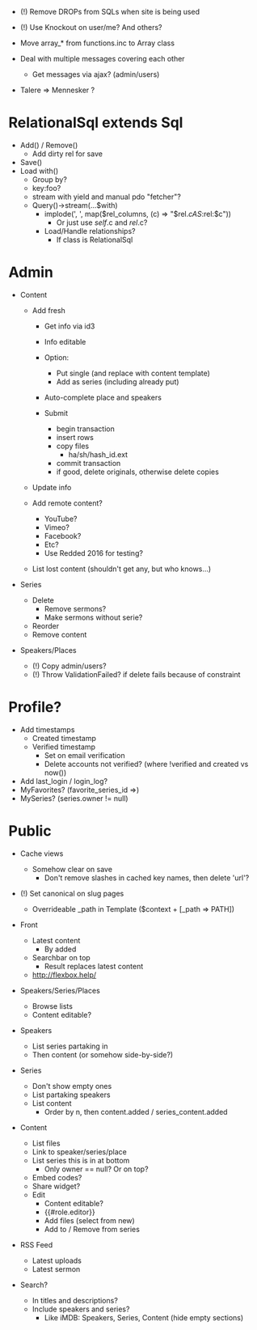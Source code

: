 
- (!) Remove DROPs from SQLs when site is being used
- (!) Use Knockout on user/me? And others?

- Move array_* from functions.inc to Array class

- Deal with multiple messages covering each other
	- Get messages via ajax? (admin/users)

- Talere => Mennesker ?


RelationalSql extends Sql
===

- Add() / Remove()
	- Add dirty rel for save
- Save()
- Load with()
	- Group by?
	- key:foo?
	- stream with yield and manual pdo "fetcher"?
	- Query()->stream(...$with)
		- implode(', ', map($rel_columns, (c) => "$rel.$c AS :$rel:$c"))
			- Or just use $self.$c and $rel.$c?
		- Load/Handle relationships?
			- If class is RelationalSql


Admin
===

- Content
	- Add fresh
		- Get info via id3
		- Info editable
		- Option:
			- Put single (and replace with content template)
			- Add as series (including already put)
		- Auto-complete place and speakers

		- Submit
			- begin transaction
			- insert rows
			- copy files
				- ha/sh/hash_id.ext
			- commit transaction
			- if good, delete originals, otherwise delete copies
	
	- Update info

	- Add remote content?
		- YouTube?
		- Vimeo?
		- Facebook?
		- Etc?
		- Use Redded 2016 for testing?
	- List lost content (shouldn't get any, but who knows...)

- Series
	- Delete
		- Remove sermons?
		- Make sermons without serie?
	- Reorder
	- Remove content

- Speakers/Places
	- (!) Copy admin/users?
	- (!) Throw ValidationFailed? if delete fails because of constraint


Profile?
===

- Add timestamps
	- Created timestamp
	- Verified timestamp
		- Set on email verification
		- Delete accounts not verified? (where !verified and created vs now())
- Add last_login / login_log?
- MyFavorites? (favorite_series_id =>)
- MySeries? (series.owner != null)



Public
===

- Cache views
	- Somehow clear on save
		- Don't remove slashes in cached key names, then delete 'url'?
- (!) Set canonical on slug pages
	- Overrideable _path in Template ($context + [_path => PATH])

- Front
	- Latest content
		- By added
	- Searchbar on top
		- Result replaces latest content
	- http://flexbox.help/

- Speakers/Series/Places
	- Browse lists
	- Content editable?

- Speakers
	- List series partaking in
	- Then content (or somehow side-by-side?)

- Series
	- Don't show empty ones
	- List partaking speakers
	- List content
		- Order by n, then content.added / series_content.added

- Content
	- List files
	- Link to speaker/series/place
	- List series this is in at bottom
		- Only owner == null? Or on top?
	- Embed codes?
	- Share widget?
	- Edit
		- Content editable?
		- {{#role.editor}}
		- Add files (select from new)
		- Add to / Remove from series

- RSS Feed
	- Latest uploads
	- Latest sermon

- Search?
	- In titles and descriptions?
	- Include speakers and series?
		- Like iMDB: Speakers, Series, Content (hide empty sections)

